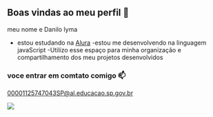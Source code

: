 ## Boas vindas ao meu perfil 💙

meu nome e Danilo lyma

- estou estudando na [Alura](https://www.alura.com.br)
-estou me desenvolvendo na linguagem javaScript
-Utilizo esse espaço para minha organização e compartilhamento dos meu projetos desenvolvidos

### voce entrar em comtato comigo 📫

00001125747043SP@al.educacao.sp.gov.br

![](https://media.tenor.com/3J1X6RCmSP4AAAAM/kimetsu-no-yaiba-demon-slayer.gif
)

